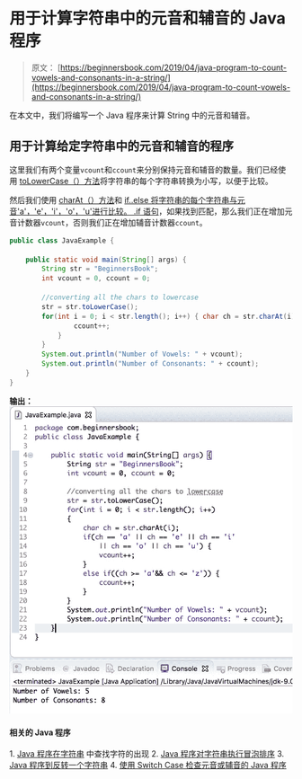 # 用于计算字符串中的元音和辅音的 Java 程序

> 原文： [https://beginnersbook.com/2019/04/java-program-to-count-vowels-and-consonants-in-a-string/](https://beginnersbook.com/2019/04/java-program-to-count-vowels-and-consonants-in-a-string/)

在本文中，我们将编写一个 Java 程序来计算 String 中的元音和辅音。

## 用于计算给定字符串中的元音和辅音的程序

这里我们有两个变量`vcount`和`ccount`来分别保持元音和辅音的数量。我们已经使用 [toLowerCase（）方法](https://beginnersbook.com/2013/12/java-string-tolowercase-method-example/)将字符串的每个字符串转换为小写，以便于比较。

然后我们使用 [charAt（）方法](https://beginnersbook.com/2013/12/java-string-charat-method-example/)和 [if..else 将字符串的每个字符串与元音'a'，'e'，'i'，'o'，'u'进行比较。 .if 语句](https://beginnersbook.com/2017/08/if-else-statement-in-java/)，如果找到匹配，那么我们正在增加元音计数器`vcount`，否则我们正在增加辅音计数器`ccount`。

```java
public class JavaExample {

    public static void main(String[] args) {
        String str = "BeginnersBook";
        int vcount = 0, ccount = 0;

        //converting all the chars to lowercase
        str = str.toLowerCase();
        for(int i = 0; i < str.length(); i++) { char ch = str.charAt(i); if(ch == 'a' || ch == 'e' || ch == 'i' || ch == 'o' || ch == 'u') { vcount++; } else if((ch >= 'a'&& ch <= 'z')) {
                ccount++;
            }
        }
        System.out.println("Number of Vowels: " + vcount);
        System.out.println("Number of Consonants: " + ccount);
    }
}
```

**输出：**
![Java program to count vowels and consonants in a String](img/9598c636b30c1cfb43b5dc18cfb1fb3d.jpg)

#### 相关的 Java 程序

1\. [Java 程序在字符串](https://beginnersbook.com/2019/04/java-program-to-find-the-occurrence-of-a-character-in-a-string/)
中查找字符的出现 2\. [Java 程序对字符串执行冒泡排序](https://beginnersbook.com/2019/04/java-program-to-perform-bubble-sort-on-strings/)
3\. [Java 程序到反转一个字符串](https://beginnersbook.com/2017/09/java-program-to-reverse-a-string-using-recursion/)
4\. [使用 Switch Case 检查元音或辅音的 Java 程序](https://beginnersbook.com/2017/09/java-program-to-check-vowel-and-consonant-using-switch-case/)